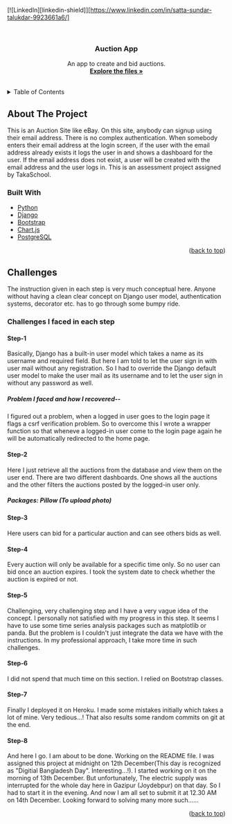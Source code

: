 <div id="top"></div>

[![LinkedIn][linkedin-shield]][https://www.linkedin.com/in/satta-sundar-talukdar-9923661a6/]



<!-- PROJECT LOGO -->
<br />
<div align="center">

  <h3 align="center">Auction App</h3>

  <p align="center">
    An app to create and bid auctions.
    <br />
    <a href=https://github.com/SST-Bappu/Auction/tree/main/auction><strong>Explore the files »</strong></a>
    <br />
    <br />
  </p>
</div>



<!-- TABLE OF CONTENTS -->
<details>
  <summary>Table of Contents</summary>
  <ol>
    <li>
      <a href="#about-the-project">About The Project</a>
      <ul>
        <li><a href="#built-with">Built With</a></li>
      </ul>
    </li>
    <li>
      <a href="#challenges">Challenges in each step</a>
  </ol>
</details>



<!-- ABOUT THE PROJECT -->
## About The Project

This is an Auction Site like eBay. On this site, anybody can signup using their email address. There is no complex authentication. When somebody enters their email address at the login screen, if the user with the email address already exists it logs the user in and shows a dashboard for the user. If the email address does not exist, a user will be created with the email address and the user logs in. 
This is an assessment project assigned by TakaSchool.







### Built With



* [Python](https://www.python.org/)
* [Django](https://www.djangoproject.com/)
* [Bootstrap](https://getbootstrap.com)
* [Chart.js](https://www.chartjs.org/)
* [PostgreSQL](https://www.postgresql.org/)

<p align="right">(<a href="#top">back to top</a>)</p>



<!-- GETTING STARTED -->
## Challenges

The instruction given in each step is very much conceptual here. Anyone without having a clean clear concept on Django user model, authentication systems, decorator etc. has to go through some bumpy ride.


### Challenges I faced in each step

#### Step-1
Basically, Django has a built-in user model which takes a name as its username and required field. But here I am told to let the user sign in with user mail without any registration. So I had to override the Django default user model to make the user mail as its username and to let the user sign in without any password as well. 
##### Problem I faced and how I recovered--
I figured out a problem, when a logged in user goes to the login page it flags a csrf verification problem. 
So to overcome this I wrote a wrapper function so that wheneve a logged-in user come to the login page again he will be automatically redirected to the home page.  
#### Step-2
Here I just retrieve all the auctions from the database and view them on the user end. There are two different dashboards. One shows all the auctions and the other filters the auctions posted by the logged-in user only.
##### Packages: Pillow (To upload photo)

#### Step-3
Here users can bid for a particular auction and can see others bids as well.

#### Step-4
Every auction will only be available for a specific time only. So no user can bid once an auction expires. I took the system date to check whether the auction is expired or not.

#### Step-5
Challenging, very challenging step and I have a very vague idea of the concept. I personally not satisfied with my progress in this step. It seems I have to use some time series analysis packages such as matplotlib or panda. But the problem is I couldn't just integrate the data we have with the instructions. In my professional approach, I take more time in such challenges.

#### Step-6
I did not spend that much time on this section. I relied on Bootstrap classes. 

#### Step-7
Finally I deployed it on Heroku. I made some mistakes initially which takes a lot of mine. Very tedious...!
That also results some random commits on git at the end.

#### Step-8
And here I go. I am about to be done. Working on the README file. I was assigned this project at midnight on 12th December(This day is recognized as "Digitial Bangladesh Day". Interesting...!). I started working on it on the morning of 13th December. But unfortunately, The electric supply was interrupted for the whole day here in Gazipur (Joydebpur) on that day. So I had to start it in the evening. And now I am all set to submit it at 12.30 AM on 14th December. 
Looking forward to solving many more such......

<p align="right">(<a href="#top">back to top</a>)</p>



